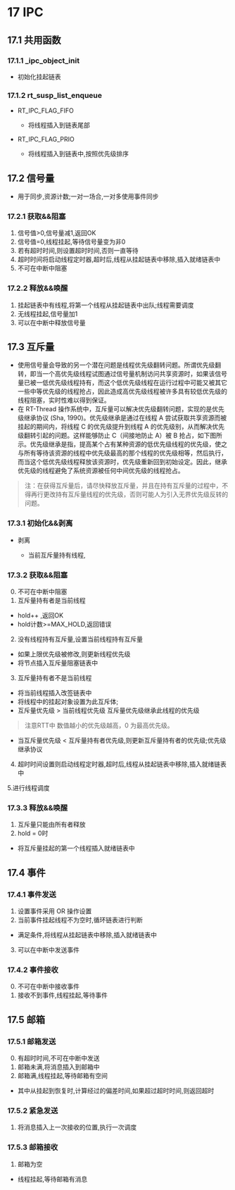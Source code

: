 # 17 IPC

## 17.1 共用函数

### 17.1.1 _ipc_object_init

- 初始化挂起链表

### 17.1.2 rt_susp_list_enqueue

- RT_IPC_FLAG_FIFO

  - 将线程插入到链表尾部
- RT_IPC_FLAG_PRIO

  - 将线程插入到链表中,按照优先级排序

## 17.2 信号量

- 用于同步,资源计数;一对一场合,一对多使用事件同步

### 17.2.1 获取&&阻塞

1. 信号值>0,信号量减1,返回OK
2. 信号值=0,线程挂起,等待信号量变为非0
3. 若有超时时间,则设置超时时间,否则一直等待
4. 超时时间将启动线程定时器,超时后,线程从挂起链表中移除,插入就绪链表中
5. 不可在中断中阻塞

### 17.2.2 释放&&唤醒

1. 挂起链表中有线程,将第一个线程从挂起链表中出队;线程需要调度
2. 无线程挂起,信号量加1
3. 可以在中断中释放信号量

## 17.3 互斥量

- 使用信号量会导致的另一个潜在问题是线程优先级翻转问题。所谓优先级翻转，即当一个高优先级线程试图通过信号量机制访问共享资源时，如果该信号量已被一低优先级线程持有，而这个低优先级线程在运行过程中可能又被其它一些中等优先级的线程抢占，因此造成高优先级线程被许多具有较低优先级的线程阻塞，实时性难以得到保证。
- 在 RT-Thread 操作系统中，互斥量可以解决优先级翻转问题，实现的是优先级继承协议 (Sha, 1990)。优先级继承是通过在线程 A 尝试获取共享资源而被挂起的期间内，将线程 C 的优先级提升到线程 A 的优先级别，从而解决优先级翻转引起的问题。这样能够防止 C（间接地防止 A）被 B 抢占，如下图所示。优先级继承是指，提高某个占有某种资源的低优先级线程的优先级，使之与所有等待该资源的线程中优先级最高的那个线程的优先级相等，然后执行，而当这个低优先级线程释放该资源时，优先级重新回到初始设定。因此，继承优先级的线程避免了系统资源被任何中间优先级的线程抢占。

> 注：在获得互斥量后，请尽快释放互斥量，并且在持有互斥量的过程中，不得再行更改持有互斥量线程的优先级，否则可能人为引入无界优先级反转的问题。

### 17.3.1 初始化&&剥离

- 剥离

  - 当前互斥量持有线程,

### 17.3.2 获取&&阻塞

0. 不可在中断中阻塞
1. 互斥量持有者是当前线程

- hold++ ,返回OK
- hold计数>=MAX_HOLD,返回错误

2. 没有线程持有互斥量,设置当前线程持有互斥量

- 如果上限优先级被修改,则更新线程优先级
- 将节点插入互斥量阻塞链表中

3. 互斥量持有者不是当前线程

- 将当前线程插入改签链表中
- 将线程中的挂起对象设置为此互斥体;
- 互斥量优先级 > 当前线程优先级 互斥量优先级继承此线程的优先级

> 注意RTT中 数值越小的优先级越高，0 为最高优先级。

- 当互斥量优先级 < 互斥量持有者优先级,则更新互斥量持有者的优先级;优先级继承协议

4. 超时时间设置则启动线程定时器,超时后,线程从挂起链表中移除,插入就绪链表中

5.进行线程调度

### 17.3.3 释放&&唤醒

1. 互斥量只能由所有者释放
2. hold = 0时

- 将互斥量挂起的第一个线程插入就绪链表中

## 17.4 事件

### 17.4.1 事件发送

1. 设置事件采用 OR 操作设置
2. 当前事件挂起线程不为空时,循环链表进行判断

- 满足条件,将线程从挂起链表中移除,插入就绪链表中

3. 可以在中断中发送事件

### 17.4.2 事件接收

0. 不可在中断中接收事件
1. 接收不到事件,线程挂起,等待事件

## 17.5 邮箱

### 17.5.1 邮箱发送

0. 有超时时间,不可在中断中发送
1. 邮箱未满,将消息插入到邮箱中
2. 邮箱满,线程挂起,等待邮箱有空间

- 其中从挂起到恢复时,计算经过的偏差时间,如果超过超时时间,则返回超时

### 17.5.2 紧急发送

1. 将消息插入上一次接收的位置,执行一次调度

### 17.5.3 邮箱接收

1. 邮箱为空

- 线程挂起,等待邮箱有消息
